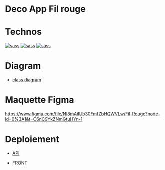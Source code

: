 # Deco App Fil rouge
# Technos 


[![sass](https://img.shields.io/badge/Nest-0000F?style=for-the-badge&logo=nest&logoColor=white)](https://sass-lang.com/)
[![sass](https://img.shields.io/badge/React-0000FF?style=for-the-badge&logo=react&logoColor=white)](https://sass-lang.com/)
[![sass](https://img.shields.io/badge/MaterialUI-CC6699?style=for-the-badge&logo=materialui&logoColor=white)](https://sass-lang.com/)

# Diagram 

- [class diagram](https://dbdiagram.io/d/637f86fcc9abfc6111750676)

# Maquette Figma

https://www.figma.com/file/NI8mAiIUb30FmfZbHQWVLw/Fil-Rouge?node-id=0%3A1&t=C6nC9YkZNmGtuHYn-1

# Deploiement

- [API](https://projet-fil-rouge-b3-gxjmn8n86-alexandrerolland.vercel.app)

- [FRONT](https://projet-fil-rouge-b3.vercel.app)